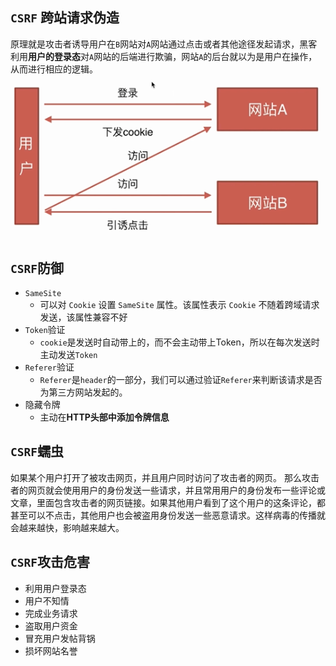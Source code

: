 ## `CSRF` 跨站请求伪造

原理就是攻击者诱导用户在`B`网站对`A`网站通过点击或者其他途径发起请求，黑客利用**用户的登录态**对`A`网站的后端进行欺骗，网站`A`的后台就以为是用户在操作，从而进行相应的逻辑。 [![原理](https://github.com/zyg1999/Note/raw/master/review/web%E5%AE%89%E5%85%A8/pic/csrf.png)](https://github.com/zyg1999/Note/blob/master/review/web安全/pic/csrf.png)

## `CSRF`防御

- `SameSite`
  - 可以对 `Cookie` 设置 `SameSite` 属性。该属性表示 `Cookie` 不随着跨域请求发送，该属性兼容不好
- `Token`验证
  - `cookie`是发送时自动带上的，而不会主动带上Token，所以在每次发送时主动发送`Token`
- `Referer`验证
  - `Referer`是`header`的一部分，我们可以通过验证` Referer `来判断该请求是否为第三方网站发起的。
- 隐藏令牌
  - 主动在**HTTP头部中添加令牌信息**

## `CSRF`蠕虫

如果某个用户打开了被攻击网页，并且用户同时访问了攻击者的网页。 那么攻击者的网页就会使用用户的身份发送一些请求，并且常用用户的身份发布一些评论或文章，里面包含攻击者的网页链接。如果其他用户看到了这个用户的这条评论，都甚至可以不点击，其他用户也会被盗用身份发送一些恶意请求。这样病毒的传播就会越来越快，影响越来越大。

## `CSRF`攻击危害

- 利用用户登录态
- 用户不知情
- 完成业务请求
- 盗取用户资金
- 冒充用户发帖背锅
- 损坏网站名誉